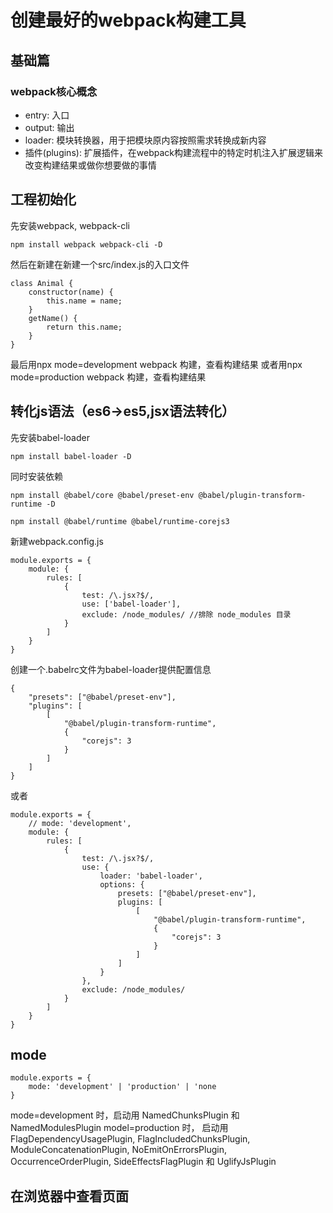 # 创建最好的webpack构建工具

## **基础篇**
### **webpack核心概念**
* entry: 入口
* output: 输出
* loader: 模块转换器，用于把模块原内容按照需求转换成新内容
* 插件(plugins): 扩展插件，在webpack构建流程中的特定时机注入扩展逻辑来改变构建结果或做你想要做的事情

## **工程初始化**
先安装webpack, webpack-cli
```
npm install webpack webpack-cli -D
```
然后在新建在新建一个src/index.js的入口文件
```
class Animal {
    constructor(name) {
        this.name = name;
    }
    getName() {
        return this.name;
    }
}
```
最后用npx mode=development webpack 构建，查看构建结果
或者用npx mode=production webpack 构建，查看构建结果

## **转化js语法（es6->es5,jsx语法转化）**
先安装babel-loader
```
npm install babel-loader -D
```
同时安装依赖
```
npm install @babel/core @babel/preset-env @babel/plugin-transform-runtime -D

npm install @babel/runtime @babel/runtime-corejs3
```
新建webpack.config.js
```
module.exports = {
    module: {
        rules: [
            {
                test: /\.jsx?$/,
                use: ['babel-loader'],
                exclude: /node_modules/ //排除 node_modules 目录
            }
        ]
    }
}
```
创建一个.babelrc文件为babel-loader提供配置信息
```
{
    "presets": ["@babel/preset-env"],
    "plugins": [
        [
            "@babel/plugin-transform-runtime",
            {
                "corejs": 3
            }
        ]
    ]
}
```
或者
```
module.exports = {
    // mode: 'development',
    module: {
        rules: [
            {
                test: /\.jsx?$/,
                use: {
                    loader: 'babel-loader',
                    options: {
                        presets: ["@babel/preset-env"],
                        plugins: [
                            [
                                "@babel/plugin-transform-runtime",
                                {
                                    "corejs": 3
                                }
                            ]
                        ]
                    }
                },
                exclude: /node_modules/
            }
        ]
    }
}
```
## **mode**
```
module.exports = {
    mode: 'development' | 'production' | 'none
}
```
mode=development 时，启动用 NamedChunksPlugin 和 NamedModulesPlugin
model=production 时， 启动用FlagDependencyUsagePlugin, FlagIncludedChunksPlugin, ModuleConcatenationPlugin, NoEmitOnErrorsPlugin, OccurrenceOrderPlugin, SideEffectsFlagPlugin 和 UglifyJsPlugin

## **在浏览器中查看页面**